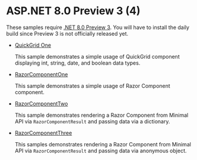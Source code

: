 # ASP.NET 8.0 Preview 3 (4)

These samples require [.NET 8.0 Preview 3](https://github.com/dotnet/aspnetcore/blob/main/docs/DailyBuilds.md). You will have to install the daily build since Preview 3 is not officially released yet. 


* [QuickGrid One](QuickGridOne)
  
  This sample demonstrates a simple usage of QuickGrid component displaying int, string, date, and boolean data types.

* [RazorComponentOne](RazorComponentOne)

  This sample demonstrates a simple usage of Razor Component component.

* [RazorComponentTwo](RazorComponentTwo)

  This sample demonstrates rendering a Razor Component from Minimal API via  `RazorComponentResult` and passing data via a dictionary.

* [RazorComponentThree](RazorComponentThree)

  This samples demonstrates rendering a Razor Component from Minimal API via `RazorComponentResult` and passing data via anonymous object.